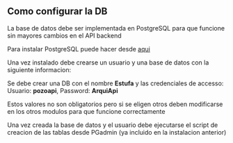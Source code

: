 ## Como configurar la DB
La base de datos debe ser implementada en PostgreSQL para que funcione sin mayores cambios en el API backend

Para instalar PostgreSQL puede hacer desde [aqui](https://www.enterprisedb.com/downloads/postgres-postgresql-downloads)

Una vez instalado debe crearse un usuario y una base de datos con la siguiente informacion:

Se debe crear una DB con el nombre **Estufa** y las credenciales de accesso: 
Usuario: **pozoapi**, Password: **ArquiApi**

Estos valores no son obligatorios pero si se eligen otros deben modificarse en los otros modulos para que funcione correctamente

Una vez creada la base de datos y el usuario debe ejecutarse el script de creacion de las tablas desde PGadmin (ya incluido en la instalacion anterior)
